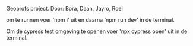 Geoprofs project. Door: Bora, Daan, Jayro, Roel

om te runnen voer 'npm i' uit en daarna 'npm run dev' in de terminal.


Om de cypress test omgeving te openen voer 'npx cypress open' uit in de terminal.
